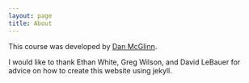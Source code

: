 ```yaml
---
layout: page
title: About
---
```


This course was developed by [Dan McGlinn](mcglinnlab.org). 

I would like to thank Ethan White, Greg Wilson, and David LeBauer for advice
on how to create this website using jekyll.